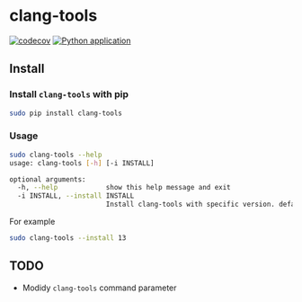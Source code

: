 # clang-tools

[![codecov](https://codecov.io/gh/shenxianpeng/clang-tools-pip/branch/master/graph/badge.svg?token=40G5ZOIRRR)](https://codecov.io/gh/shenxianpeng/clang-tools-pip) [![Python application](https://github.com/shenxianpeng/clang-tools-pip/actions/workflows/python-build.yml/badge.svg)](https://github.com/shenxianpeng/clang-tools-pip/actions/workflows/python-build.yml)

## Install

### Install `clang-tools` with pip

```bash
sudo pip install clang-tools
```

### Usage

```bash
sudo clang-tools --help
usage: clang-tools [-h] [-i INSTALL]

optional arguments:
  -h, --help            show this help message and exit
  -i INSTALL, --install INSTALL
                        Install clang-tools with specific version. default is 12.
```
For example 

```bash
sudo clang-tools --install 13
```

## TODO

* Modidy `clang-tools` command parameter
